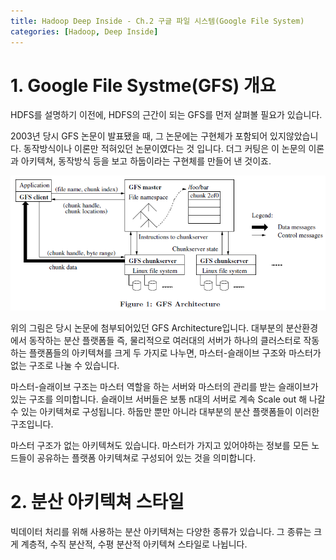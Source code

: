 ```yaml
---
title: Hadoop Deep Inside - Ch.2 구글 파일 시스템(Google File System)
categories: [Hadoop, Deep Inside]
---
```

# 1. Google File Systme(GFS) 개요

HDFS를 설명하기 이전에, HDFS의 근간이 되는 GFS를 먼저 살펴볼 필요가 있습니다.

2003년 당시 GFS 논문이 발표됐을 때, 그 논문에는 구현체가 포함되어 있지않았습니다. 동작방식이나 이론만 적혀있던 논문이였다는 것 입니다. 더그 커팅은 이 논문의 이론과 아키텍쳐, 동작방식 등을 보고 하둡이라는 구현체를 만들어 낸 것이죠.

![GFS](/images/GFS.jpg "GFS")

위의 그림은 당시 논문에 첨부되어있던 GFS Architecture입니다. 대부분의 분산환경에서 동작하는 분산 플랫폼들 즉, 물리적으로 여러대의 서버가 하나의 클러스터로 작동하는 플랫폼들의 아키텍쳐를 크게 두 가지로 나누면, 마스터-슬래이브 구조와 마스터가 없는 구조로 나눌 수 있습니다.

마스터-슬래이브 구조는 마스터 역할을 하는 서버와 마스터의 관리를 받는 슬래이브가 있는 구조를 의미합니다. 슬래이브 서버들은 보통 n대의 서버로 계속 Scale out 해 나갈 수 있는 아키텍쳐로 구성됩니다. 하둡만 뿐만 아니라 대부분의 분산 플랫폼들이 이러한 구조입니다.

마스터 구조가 없는 아키텍쳐도 있습니다. 마스터가 가지고 있어야하는 정보를 모든 노드들이 공유하는 플랫폼 아키텍쳐로 구성되어 있는 것을 의미합니다.

# 2. 분산 아키텍쳐 스타일

빅데이터 처리를 위해 사용하는 분산 아키텍쳐는 다양한 종류가 있습니다. 그 종류는 크게 계층적, 수직 분산적, 수평 분산적 아키텍쳐 스타일로 나뉩니다.
